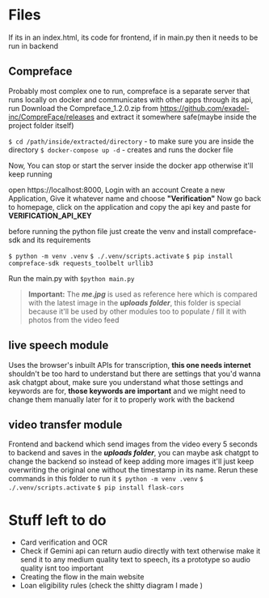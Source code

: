 # Files
If its in an index.html, its code for frontend, if in main.py then it needs to be run in backend

## Compreface
Probably most complex one to run, compreface is a separate server that runs locally on docker and communicates with other apps through its api,
run 
Download the Compreface_1.2.0.zip from https://github.com/exadel-inc/CompreFace/releases and extract it somewhere safe(maybe inside the project folder itself)

 `$ cd /path/inside/extracted/directory` - to make sure you are inside the directory
 `$ docker-compose up -d` - creates and runs the docker file

Now,
You can stop or start the server inside the docker app otherwise it'll keep running

open https://localhost:8000,
Login with an account
Create a new Application, Give it whatever name and choose **"Verification"**
Now go back to homepage, click on the application and copy the api key and paste for **VERIFICATION_API_KEY**

before running the python file just create the venv and install compreface-sdk and its requirements

`$ python -m venv .venv`
`$ ./.venv/scripts.activate`
`$ pip install compreface-sdk requests_toolbelt urllib3 `

Run the main.py with `$python main.py`

>**Important:** The ***me.jpg*** is used as reference here which is compared with the latest image in the ***uploads folder***, this folder is special because it'll be used by other modules too to populate / fill it with photos from the video feed

## live speech module
Uses the browser's inbuilt APIs for transcription, **this one needs internet** shouldn't be too hard to understand but there are settings that you'd wanna ask chatgpt about, make sure you understand what those settings and keywords are for, **those keywords are important** and we might need to change them manually later for it to properly work with the backend

## video transfer module
Frontend and backend which send images from the video every 5 seconds to backend and saves in the ***uploads folder***, you can maybe ask chatgpt to change the backend so instead of keep adding more images it'll just keep overwriting the original one without the timestamp in its name.
Rerun these commands in this folder to run it
`$ python -m venv .venv`
`$ ./.venv/scripts.activate`
`$ pip install flask-cors`

# Stuff left to do

- Card verification and OCR
- Check if Gemini api can return audio directly with text otherwise make it send it to any medium quality text to speech, its a prototype so audio quality isnt too important
- Creating the flow in the main website
- Loan eligibility rules (check the shitty diagram I made )